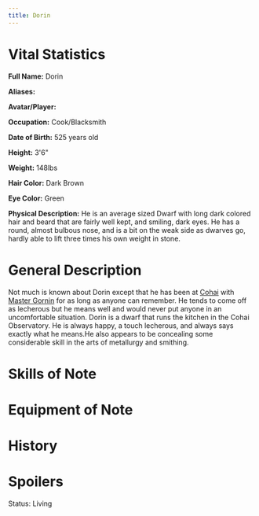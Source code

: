 ```yaml
---
title: Dorin
---
```


# Vital Statistics

**Full Name:** Dorin

**Aliases:**

**Avatar/Player:**

**Occupation:** Cook/Blacksmith

**Date of Birth:** 525 years old

**Height:** 3'6"

**Weight:** 148lbs

**Hair Color:** Dark Brown

**Eye Color:** Green

**Physical Description:** He is an average sized Dwarf with long dark colored
hair and beard that are fairly well kept, and smiling, dark eyes. He has a
round, almost bulbous nose, and is a bit on the weak side as dwarves go, hardly
able to lift three times his own weight in stone.

# General Description

Not much is known about Dorin except that he has been at
[Cohai](../../places-kalijor/cohai_observatory) with [Master Gornin](../gornin)
for as long as anyone can remember. He tends to come off as lecherous but he
means well and would never put anyone in an uncomfortable situation. Dorin is a
dwarf that runs the kitchen in the Cohai Observatory. He is always happy, a
touch lecherous, and always says exactly what he means.He also appears to be
concealing some considerable skill in the arts of metallurgy and smithing.

# Skills of Note

# Equipment of Note

# History

# Spoilers

Status: Living
